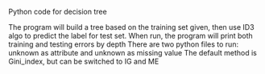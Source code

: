 Python code for decision tree

The program will build a tree based on the training set given, then use ID3 algo to predict the label for test set.
When run, the program will print both training and testing errors by depth
There are two python files to run: unknown as attribute and unknown as missing value
The default method is Gini_index, but can be switched to IG and ME
